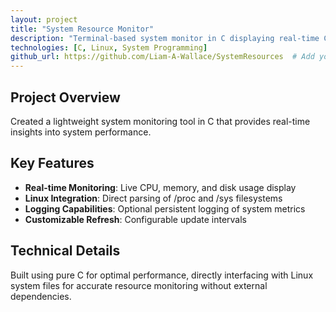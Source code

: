 ```yaml
---
layout: project
title: "System Resource Monitor"
description: "Terminal-based system monitor in C displaying real-time CPU, memory, and disk usage with logging capabilities"
technologies: [C, Linux, System Programming]
github_url: https://github.com/Liam-A-Wallace/SystemResources  # Add your actual GitHub URL
---
```


## Project Overview

Created a lightweight system monitoring tool in C that provides real-time insights into system performance.

## Key Features

- **Real-time Monitoring**: Live CPU, memory, and disk usage display
- **Linux Integration**: Direct parsing of /proc and /sys filesystems
- **Logging Capabilities**: Optional persistent logging of system metrics
- **Customizable Refresh**: Configurable update intervals

## Technical Details

Built using pure C for optimal performance, directly interfacing with Linux system files for accurate resource monitoring without external dependencies.